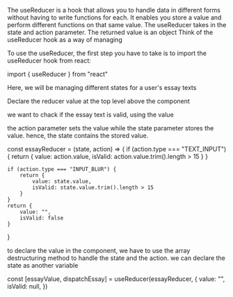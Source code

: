 The useReducer is a hook that allows you to handle data in different forms without having to write functions for each. It enables you store a value and perform different functions on that same value. The useReducer takes in the state and action parameter.
The returned value is an object
Think of the useReducer hook as a way of managing 

To use the useReducer, the first step you have to take is to import the useReducer hook from react:

import { useReducer } from "react"

Here, we will be managing different states for a user's essay texts

Declare the reducer value at the top level above the component

we want to chack if the essay text is valid, using the value

the action parameter sets the value while the state parameter stores the value. hence, the state contains the stored value.

const essayReducer = (state, action) => {
    if (action.type === "TEXT_INPUT") {
        return {
            value: action.value, 
            isValid: action.value.trim().length > 15
        }
    }

    if (action.type === "INPUT_BLUR") {
        return {
            value: state.value,
            isValid: state.value.trim().length > 15
        }
    }
    return {
        value: "",
        isValid: false
    }
}

to declare the value in the component, we have to use the array destructuring method to handle the state and the action. we can declare the state as another variable

const [essayValue, dispatchEssay] = useReducer(essayReducer, {
    value: "",
    isValid: null,
    })